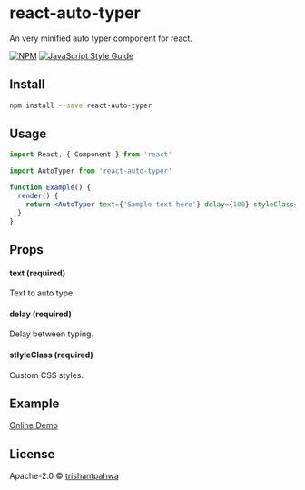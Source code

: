 # react-auto-typer

An very minified auto typer component for react.

[![NPM](https://img.shields.io/npm/v/react-auto-typer.svg)](https://www.npmjs.com/package/react-auto-typer) [![JavaScript Style Guide](https://img.shields.io/badge/code_style-standard-brightgreen.svg)](https://standardjs.com)

## Install

```bash
npm install --save react-auto-typer
```

## Usage

```jsx
import React, { Component } from 'react'

import AutoTyper from 'react-auto-typer'

function Example() {
  render() {
    return <AutoTyper text={'Sample text here'} delay={100} styleClass={'autotyper'}/>
  }
}
```

## Props
#### text (required)
Text to auto type.
#### delay (required)
Delay between typing.
#### stlyleClass (required)
Custom CSS styles.

## Example
[Online Demo](https://trishantpahwa.me/not-found)

## License

Apache-2.0 © [trishantpahwa](https://github.com/trishantpahwa)
